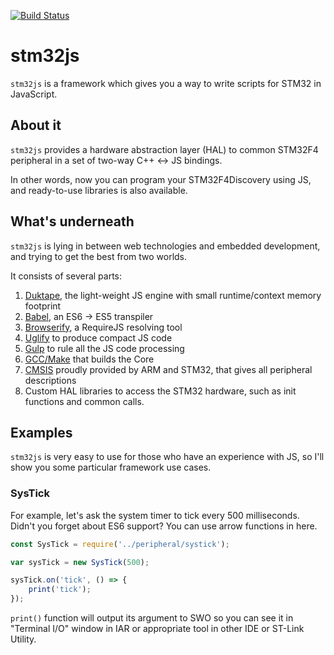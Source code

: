 [![Build Status](https://travis-ci.org/Catethysis/stm32js.svg?branch=master)](https://travis-ci.org/Catethysis/stm32js)

# stm32js

`stm32js` is a framework which gives you a way to write scripts for STM32 in JavaScript.

## About it

`stm32js` provides a hardware abstraction layer (HAL) to common STM32F4 peripheral in a set of two-way C++ ↔ JS bindings.

In other words, now you can program your STM32F4Discovery using JS, and ready-to-use libraries is also available.

## What's underneath

`stm32js` is lying in between web technologies and embedded development, and trying to get the best from two worlds.

It consists of several parts:

1. [Duktape](https://github.com/svaarala/duktape), the light-weight JS engine with small runtime/context memory footprint
2. [Babel](https://github.com/babel/babel), an ES6 → ES5 transpiler
3. [Browserify](https://github.com/substack/node-browserify), a RequireJS resolving tool
4. [Uglify](https://github.com/terinjokes/gulp-uglify) to produce compact JS code
5. [Gulp](https://github.com/gulpjs/gulp) to rule all the JS code processing
6. [GCC/Make](https://launchpad.net/gcc-arm-embedded) that builds the Core
7. [CMSIS](http://www.arm.com/products/processors/cortex-m/cortex-microcontroller-software-interface-standard.php) proudly provided by ARM and STM32, that gives all peripheral descriptions
8. Custom HAL libraries to access the STM32 hardware, such as init functions and common calls.

## Examples

`stm32js` is very easy to use for those who have an experience with JS, so I'll show you some particular framework use cases.

### SysTick

For example, let's ask the system timer to tick every 500 milliseconds. Didn't you forget about ES6 support? You can use arrow functions in here.
```javascript
const SysTick = require('../peripheral/systick');

var sysTick = new SysTick(500);

sysTick.on('tick', () => {
	print('tick');
});
```

`print()` function will output its argument to SWO so you can see it in "Terminal I/O" window in IAR or appropriate tool in other IDE or ST-Link Utility.